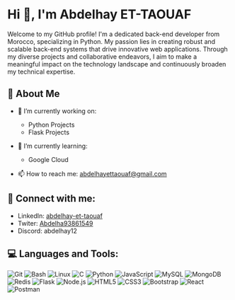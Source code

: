 # Hi 👋, I'm Abdelhay ET-TAOUAF

Welcome to my GitHub profile! I'm a dedicated back-end developer from Morocco, specializing in Python. My passion lies in creating robust and scalable back-end systems that drive innovative web applications. Through my diverse projects and collaborative endeavors, I aim to make a meaningful impact on the technology landscape and continuously broaden my technical expertise.

## 🚀 About Me

- 🔭 I’m currently working on:
  - Python Projects
  - Flask Projects

- 🌱 I’m currently learning:
  - Google Cloud

- 📫 How to reach me: abdelhayettaouaf@gmail.com

## 🤝 Connect with me:

- LinkedIn: [abdelhay-et-taouaf](https://www.linkedin.com/in/abdelhay-et-taouaf/)
- Twiter: [Abdelha93861549](https://twitter.com/Abdelha93861549)
- Discord: abdelhay12

## 💻 Languages and Tools:

![Git](https://img.shields.io/badge/-Git-F05032?style=flat-square&logo=git)
![Bash](https://img.shields.io/badge/-Bash-4EAA25?style=flat-square&logo=gnu-bash)
![Linux](https://img.shields.io/badge/-Linux-FCC624?style=flat-square&logo=linux)
![C](https://img.shields.io/badge/-C-A8B9CC?style=flat-square&logo=c)
![Python](https://img.shields.io/badge/-Python-3776AB?style=flat-square&logo=python)
![JavaScript](https://img.shields.io/badge/-JavaScript-F7DF1E?style=flat-square&logo=javascript)
![MySQL](https://img.shields.io/badge/-MySQL-4479A1?style=flat-square&logo=mysql)
![MongoDB](https://img.shields.io/badge/-MongoDB-47A248?style=flat-square&logo=mongodb)
![Redis](https://img.shields.io/badge/-Redis-DC382D?style=flat-square&logo=redis)
![Flask](https://img.shields.io/badge/-Flask-000000?style=flat-square&logo=flask)
![Node.js](https://img.shields.io/badge/-Node.js-339933?style=flat-square&logo=nodedotjs)
![HTML5](https://img.shields.io/badge/-HTML5-E34F26?style=flat-square&logo=html5)
![CSS3](https://img.shields.io/badge/-CSS3-1572B6?style=flat-square&logo=css3)
![Bootstrap](https://img.shields.io/badge/-Bootstrap-563D7C?style=flat-square&logo=bootstrap)
![React](https://img.shields.io/badge/-React-20232A?style=flat-square&logo=react)
![Postman](https://img.shields.io/badge/-Postman-FF6C37?style=flat-square&logo=postman)
